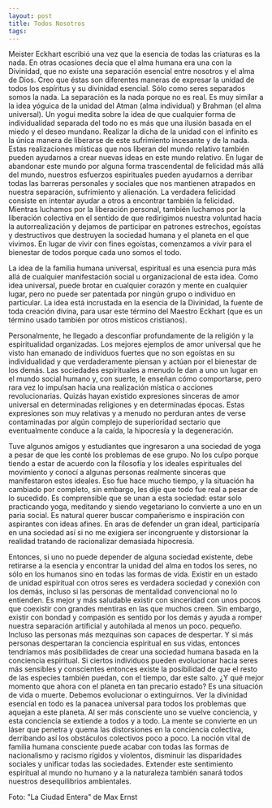 ```yaml
---
layout: post
title: Todos Nosotros
tags:  
---
```

Meister Eckhart escribió una vez que la esencia de todas las criaturas es la nada. En otras ocasiones decía que el alma humana era una con la Divinidad, que no existe una separación esencial  entre nosotros y el alma de Dios. Creo que éstas son diferentes maneras de expresar la unidad de todos los espíritus y su divinidad esencial. Sólo como seres separados somos la nada. La separación es la nada porque no es real. Es muy similar a la idea yóguica de la unidad del Atman (alma individual) y Brahman (el alma universal). Un yogui medita sobre la idea de que cualquier forma de individualidad separada del todo no es más que una ilusión basada en el miedo y el deseo mundano. Realizar la dicha de la unidad con el infinito es la única manera de liberarse de este sufrimiento incesante y de la nada. Estas realizaciones místicas que nos liberan del mundo relativo también pueden ayudarnos a crear nuevas ideas en este mundo relativo. En lugar de abandonar este mundo por alguna forma trascendental de felicidad más allá del mundo, nuestros esfuerzos espirituales pueden ayudarnos a derribar todas las barreras personales y sociales que nos mantienen atrapados en nuestra separación, sufrimiento y alienación. La verdadera felicidad consiste en intentar ayudar a otros a encontrar también la felicidad. Mientras luchamos por la liberación personal, también luchamos por la liberación colectiva en el sentido de que redirigimos nuestra voluntad hacia la autorrealización y dejamos de participar en patrones estrechos, egoístas y destructivos que destruyen la sociedad humana y el planeta en el que vivimos. En lugar de vivir con fines egoístas, comenzamos a vivir para el bienestar de todos porque cada uno somos el todo.

La idea de la familia humana universal, espiritual es una esencia pura más allá de cualquier manifestación social u organizacional de esta idea. Como idea universal, puede brotar en cualquier corazón y mente en cualquier lugar, pero no puede ser patentada por ningún grupo o individuo en particular. La idea está incrustada en la esencia de la Divinidad, la fuente de toda creación divina, para usar este término del Maestro Eckhart (que es un término usado también por otros místicos cristianos).

Personalmente, he llegado a desconfiar profundamente de la religión y la espiritualidad organizadas. Los mejores ejemplos de amor universal que he visto han emanado de individuos fuertes que no son egoístas en su individualidad y que verdaderamente piensan y actúan por el bienestar de los demás. Las sociedades espirituales a menudo le dan a uno un lugar en el mundo social humano y, con suerte, le enseñan cómo comportarse, pero rara vez lo impulsan hacia una realización mística o acciones revolucionarias. Quizás hayan existido expresiones sinceras de amor universal en determinadas religiones y en determinadas épocas. Estas expresiones son muy relativas y a menudo no perduran antes de verse contaminadas por algún complejo de superioridad sectario que eventualmente conduce a la caída, la hipocresía y la degeneración.

Tuve algunos amigos y estudiantes que ingresaron a una sociedad de yoga a pesar de que les conté los problemas de ese grupo. No los culpo porque tiendo a estar de acuerdo con la filosofía y los ideales espirituales del movimiento y conocí a algunas personas realmente sinceras que manifestaron estos ideales. Eso fue hace mucho tiempo, y la situación ha cambiado por completo, sin embargo, les dije que todo fue real a pesar de lo sucedido. Es comprensible que se unan a esta sociedad: estar solo practicando yoga, meditando y siendo vegetariano lo convierte a uno en un paria social. Es natural querer buscar compañerismo e inspiración con aspirantes con ideas afines. En aras de defender un gran ideal, participaría en una sociedad así si no me exigiera ser incongruente y distorsionar la realidad tratando de racionalizar demasiada hipocresía.

Entonces, si uno no puede depender de alguna sociedad existente, debe retirarse a la esencia y encontrar la unidad del alma en todos los seres, no sólo en los humanos sino en todas las formas de vida. Existir en un estado de unidad espiritual con otros seres es verdadera sociedad y conexión con los demás, incluso si las personas de mentalidad convencional no lo entienden. Es mejor y más saludable existir con sinceridad con unos pocos que coexistir con grandes mentiras en las que muchos creen. Sin embargo, existir con bondad y compasión es sentido por los demás y ayuda a romper nuestra separación artificial y autohilada al menos un poco. pequeño. Incluso las personas más mezquinas son capaces de despertar. Y si más personas despertaran la conciencia espiritual en sus vidas, entonces tendríamos más posibilidades de crear una sociedad humana basada en la conciencia espiritual. Si ciertos individuos pueden evolucionar hacia seres más sensibles y conscientes entonces existe la posibilidad de que el resto de las especies también puedan, con el tiempo, dar este salto. ¿Y qué mejor momento que ahora con el planeta en tan precario estado? Es una situación de vida o muerte. Debemos evolucionar o extinguirnos. Ver la divinidad esencial en todo es la panacea universal para todos los problemas que aquejan a este planeta. Al ser más consciente uno se vuelve conciencia, y esta conciencia se extiende a todos y a todo. La mente se convierte en un láser que penetra y quema las distorsiones en la conciencia colectiva, derribando así los obstáculos colectivos poco a poco. La noción vital de familia humana consciente puede acabar con todas las formas de nacionalismo y racismo rígidos y violentos, disminuir las disparidades sociales y unificar todas las sociedades. Extender este sentimiento espiritual al mundo no humano y a la naturaleza también sanará todos nuestros desequilibrios ambientales.

Foto: "La Ciudad Entera" de Max Ernst

